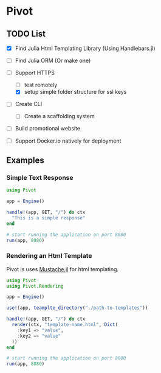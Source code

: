 # Pivot

## TODO List

- [x] Find Julia Html Templating Library (Using Handlebars.jl)
- [ ] Find Julia ORM (Or make one)
- [ ] Support HTTPS
  - [ ] test remotely 
  - [x] setup simple folder structure for ssl keys 
- [ ] Create CLI
  - [ ] Create a scaffolding system
- [ ] Build promotional website
- [ ] Support Docker.io natively for deployment
 

## Examples

### Simple Text Response
```julia
using Pivot

app = Engine()

handle!(app, GET, "/") do ctx
  "This is a simple response"
end

# start running the application on port 8080
run(app, 8080)
```

### Rendering an Html Template

Pivot is uses [Mustache.jl](https://github.com/jverzani/Mustache.jl) for html templating.

```julia
using Pivot
using Pivot.Rendering

app = Engine()

use!(app, teamplte_directory("./path-to-templates"))

handle!(app, GET, "/") do ctx
  render(ctx, "template-name.html", Dict(
    :key1 => "value",
    :key2 => "value"
  ))
end

# start running the application on port 8080
run(app, 8080)
```
